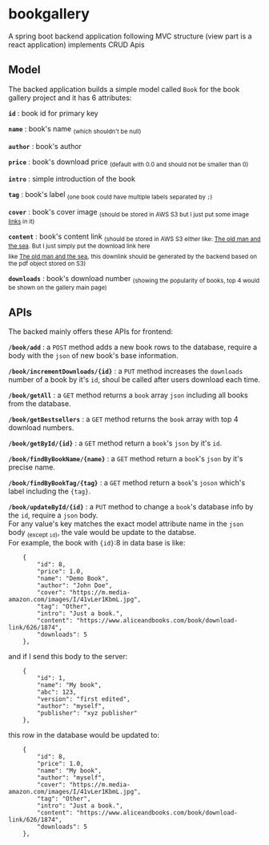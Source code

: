 # bookgallery
A spring boot backend application following MVC structure (view part is a react application) implements CRUD Apis  



## Model
The backed application builds a simple model called `Book` for the book gallery project and it has 6 attributes: 

**`id`** :  book id for primary key  

**`name`** :  book's name <sub>(which shouldn't be null)</sub>   

**`author`** : book's author  

**`price`** : book's download price <sub>(default with 0.0 and should not be smaller than 0)</sub>  

**`intro`** : simple introduction of the book   

**`tag`** : book's label <sub>(one book could have multiple labels separated by `;`)</sub>  

**`cover`** : book's cover image <sub>(should be stored in AWS S3 but I just put some image [links](https://m.media-amazon.com/images/I/61y4XeiQLnL._AC_UF894,1000_QL80_.jpg) in it)</sub>  

**`content`** : book's content link <sub>(should be stored in AWS S3 either like: [The old man and the sea](https://www.arvindguptatoys.com/arvindgupta/oldmansea.pdf). But I just simply put the download link here</sub>  
<sub>like [The old man and the sea](https://www.aliceandbooks.com/book/download-link/626/1874),</sub> 
<sub>this downlink should be generated by the backend based on the pdf object stored on S3)</sub>  

**`downloads`** : book's download number <sub>(showing the popularity of books, top 4 would be shown on the gallery main page)<sub>



## APIs
The backed mainly offers these APIs for frontend:  

**`/book/add`** : a `POST` method adds a new book rows to the database, require a body with the `json` of new book's base information.  

**`/book/incrementDownloads/{id}`** : a `PUT` method increases the `downloads` number of a book by it's `id`, shoul be called after users download each time.  

**`/book/getAll`** : a `GET` method returns a `book` array `json` including all books from the database.  

**`/book/getBestsellers`** : a `GET` method returns the `book` array with top 4 download numbers.

**`/book/getById/{id}`** : a `GET` method return a `book`'s `json` by it's `id`.  

**`/book/findByBookName/{name}`** : a `GET` method return a `book`'s `json` by it's precise name.  

**`/book/findByBookTag/{tag}`** : a `GET` method return a `book`'s `joson` which's label including the `{tag}`.

**`/book/updateById/{id}`** : a `PUT` method to change a `book`'s database info by the `id`, require a `json` body.  
For any value's key matches the exact model attribute name in the `json` body <sub>(except `id`)</sub>, the vale would be update to the databse.  
For example, the book with `{id}`:8 in data base is like:
```
    {
        "id": 8,
        "price": 1.0,
        "name": "Demo Book",
        "author": "John Doe",
        "cover": "https://m.media-amazon.com/images/I/41vLer1KbmL.jpg",
        "tag": "Other",
        "intro": "Just a book.",
        "content": "https://www.aliceandbooks.com/book/download-link/626/1874",
        "downloads": 5
    },
```
and if I send this body to the server:
```
    {
        "id": 1,
        "name": "My book",
        "abc": 123,
        "version": "first edited",
        "author": "myself",
        "publisher": "xyz publisher"
    },
```
this row in the database would be updated to:
```
    {
        "id": 8,
        "price": 1.0,
        "name": "My book",
        "author": "myself",
        "cover": "https://m.media-amazon.com/images/I/41vLer1KbmL.jpg",
        "tag": "Other",
        "intro": "Just a book.",
        "content": "https://www.aliceandbooks.com/book/download-link/626/1874",
        "downloads": 5
    },
```
